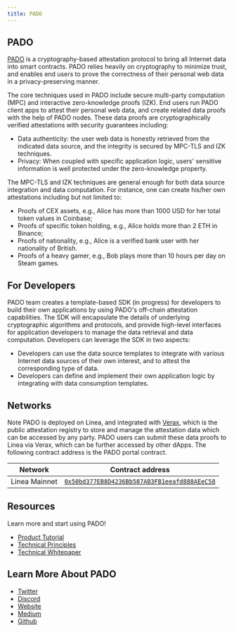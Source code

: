 ```yaml
---
title: PADO
---
```


## PADO

[PADO](https://padolabs.org) is a cryptography-based attestation protocol to bring all Internet data into smart contracts. PADO relies heavily on cryptography to minimize trust, and enables end users to prove the correctness of their personal web data in a privacy-preserving manner.

The core techniques used in PADO include secure multi-party computation (MPC) and interactive zero-knowledge proofs (IZK). End users run PADO client apps to attest their personal web data, and create related data proofs with the help of PADO nodes. These data proofs are cryptographically verified attestations with security guarantees including:

- Data authenticity: the user web data is honestly retrieved from the indicated data source, and the integrity is secured by MPC-TLS and IZK techniques.
- Privacy: When coupled with specific application logic, users' sensitive information is well protected under the zero-knowledge property.

The MPC-TLS and IZK techniques are general enough for both data source integration and data computation. For instance, one can create his/her own attestations including but not limited to:

- Proofs of CEX assets, e.g., Alice has more than 1000 USD for her total token values in Coinbase;
- Proofs of specific token holding, e.g., Alice holds more than 2 ETH in Binance;
- Proofs of nationality, e.g., Alice is a verified bank user with her nationality of British.
- Proofs of a heavy gamer, e.g., Bob plays more than 10 hours per day on Steam games.

## For Developers

PADO team creates a template-based SDK (in progress) for developers to build their own applications by using PADO's off-chain attestation capabilities. The SDK will encapsulate the details of underlying cryptographic algorithms and protocols, and provide high-level interfaces for application developers to manage the data retrieval and data computation. Developers can leverage the SDK in two aspects:

- Developers can use the data source templates to integrate with various Internet data sources of their own interest, and to attest the corresponding type of data.
- Developers can define and implement their own application logic by integrating with data consumption templates.

## Networks

Note PADO is deployed on Linea, and integrated with [Verax](https://github.com/Consensys/verax-documentation), which is the public attestation registry to store and manage the attestation data which can be accessed by any party. PADO users can submit these data proofs to Linea via Verax, which can be further accessed by other dApps. The following contract address is the PADO portal contract.

| Network | Contract address |
| --- | --- |
| Linea Mainnet | [`0x50bd377EB8D4236Bb587AB3FB1eeafd888AEeC58`](https://lineascan.build/address/0x50bd377EB8D4236Bb587AB3FB1eeafd888AEeC58) |

## Resources

Learn more and start using PADO!

- [Product Tutorial](https://docs.padolabs.org/Products/Extension)
- [Technical Principles](https://docs.padolabs.org/How-PADO-Works/)
- [Technical Whitepaper](https://eprint.iacr.org/2023/964.pdf)

## Learn More About PADO

- [Twitter](https://twitter.com/padolabs)
- [Discord](https://discord.gg/YxJftNRxhh)
- [Website](https://padolabs.org)
- [Medium](https://medium.com/@padolabs)
- [Github](https://github.com/pado-labs/)
